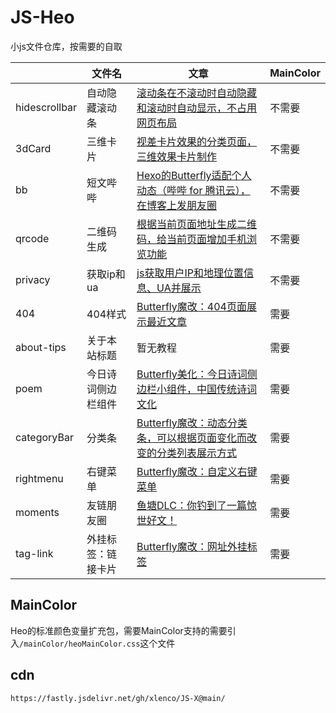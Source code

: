 # JS-Heo

小js文件仓库，按需要的自取

|       | 文件名      | 文章          | MainColor          |
|-------|---------------------|----------------|----------------|
| hidescrollbar  | 自动隐藏滚动条                  | [滚动条在不滚动时自动隐藏和滚动时自动显示，不占用网页布局](https://blog.zhheo.com/p/da73d0bd.html)             |不需要|
| 3dCard  | 三维卡片                  | [视差卡片效果的分类页面，三维效果卡片制作](https://blog.zhheo.com/p/35d02946.html)             |不需要|
| bb  | 短文哔哔                  | [Hexo的Butterfly适配个人动态（哔哔 for 腾讯云），在博客上发朋友圈](https://blog.zhheo.com/p/27be0e44.html)             |不需要|
| qrcode  | 二维码生成                  | [根据当前页面地址生成二维码，给当前页面增加手机浏览功能](https://blog.zhheo.com/p/88b8beba.html)             |不需要|
| privacy  | 获取ip和ua                  | [js获取用户IP和地理位置信息、UA并展示](https://blog.zhheo.com/p/70bd84fc.html)             |不需要|
| 404  | 404样式                  | [Butterfly魔改：404页面展示最近文章](https://blog.zhheo.com/p/f48e518b.html)             |需要|
| about-tips  | 关于本站标题                  | 暂无教程             |需要|
| poem  | 今日诗词侧边栏组件                  | [Butterfly美化：今日诗词侧边栏小组件，中国传统诗词文化](https://blog.zhheo.com/p/2ed9d8dd.html)             |需要|
| categoryBar  | 分类条                  | [Butterfly魔改：动态分类条，可以根据页面变化而改变的分类列表展示方式](https://blog.zhheo.com/p/bc61964d.html)             |需要|
| rightmenu  | 右键菜单                  | [Butterfly魔改：自定义右键菜单](https://blog.zhheo.com/p/5e931b65.html)             |需要|
| moments  | 友链朋友圈                  | [鱼塘DLC：你钓到了一篇惊世好文！](https://blog.zhheo.com/p/908df4e2.html)             |需要|
| tag-link  | 外挂标签：链接卡片                  | [Butterfly魔改：网址外挂标签](https://blog.zhheo.com/p/ccaf9148.html)             |需要|

## MainColor

Heo的标准颜色变量扩充包，需要MainColor支持的需要引入`/mainColor/heoMainColor.css`这个文件
## cdn
```
https://fastly.jsdelivr.net/gh/xlenco/JS-X@main/
```
